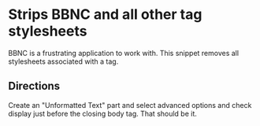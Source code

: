 # Strips BBNC and all other <link> tag stylesheets

BBNC is a frustrating application to work with.  This snippet removes all stylesheets associated with a <link> tag.


## Directions

Create an "Unformatted Text" part and select advanced options and check display just before the closing body tag. That should be it.



